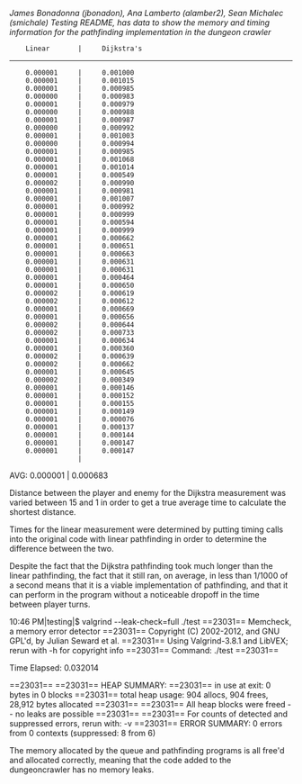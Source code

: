 *James Bonadonna (jbonadon), Ana Lamberto (alamber2), Sean Michalec (smichale)*
*Testing README, has data to show the memory and timing information for the pathfinding implementation in the dungeon crawler*

        Linear       |     Dijkstra's
 ----------------------------------------
        0.000001     |     0.001000
        0.000001     |     0.001015
        0.000001     |     0.000985
        0.000000     |     0.000983
        0.000001     |     0.000979
        0.000000     |     0.000988
        0.000001     |     0.000987
        0.000000     |     0.000992
        0.000001     |     0.001003
        0.000000     |     0.000994
        0.000001     |     0.000985
        0.000001     |     0.001068
        0.000001     |     0.001014
        0.000001     |     0.000549
        0.000002     |     0.000990
        0.000001     |     0.000981
        0.000001     |     0.001007
        0.000001     |     0.000992
        0.000001     |     0.000999
        0.000001     |     0.000594
        0.000001     |     0.000999
        0.000001     |     0.000662
        0.000001     |     0.000651
        0.000001     |     0.000663
        0.000001     |     0.000631
        0.000001     |     0.000631
        0.000001     |     0.000464
        0.000001     |     0.000650
        0.000002     |     0.000619
        0.000002     |     0.000612
        0.000001     |     0.000669
        0.000001     |     0.000656
        0.000002     |     0.000644
        0.000002     |     0.000733
        0.000001     |     0.000634
        0.000001     |     0.000360
        0.000002     |     0.000639
        0.000002     |     0.000662
        0.000001     |     0.000645
        0.000002     |     0.000349
        0.000001     |     0.000146
        0.000001     |     0.000152
        0.000001     |     0.000155
        0.000001     |     0.000149
        0.000001     |     0.000076
        0.000001     |     0.000137
        0.000001     |     0.000144
        0.000001     |     0.000147
        0.000001     |     0.000147
                     |
AVG:    0.000001     |     0.000683

Distance between the player and enemy for the Dijkstra measurement was varied between 15 and 1 in order to get a true average time to calculate the shortest distance.

Times for the linear measurement were determined by putting timing calls into the original code with linear pathfinding in order to determine the difference between the two.

Despite the fact that the Dijkstra pathfinding took much longer than the linear pathfinding, the fact that it still ran, on average, in less than 1/1000 of a second means that it is a viable implementation of pathfinding, and that it can perform in the program without a noticeable dropoff in the time between player turns.


10:46 PM|testing|$ valgrind --leak-check=full ./test 
==23031== Memcheck, a memory error detector
==23031== Copyright (C) 2002-2012, and GNU GPL'd, by Julian Seward et al.
==23031== Using Valgrind-3.8.1 and LibVEX; rerun with -h for copyright info
==23031== Command: ./test
==23031== 

Time Elapsed: 0.032014

==23031== 
==23031== HEAP SUMMARY:
==23031==     in use at exit: 0 bytes in 0 blocks
==23031==   total heap usage: 904 allocs, 904 frees, 28,912 bytes allocated
==23031== 
==23031== All heap blocks were freed -- no leaks are possible
==23031== 
==23031== For counts of detected and suppressed errors, rerun with: -v
==23031== ERROR SUMMARY: 0 errors from 0 contexts (suppressed: 8 from 6)

The memory allocated by the queue and pathfinding programs is all free'd and allocated correctly, meaning that the code added to the dungeoncrawler has no memory leaks.
